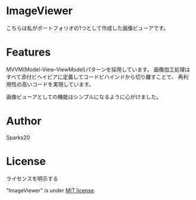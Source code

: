 # ImageViewer

こちらは私がポートフォリオの1つとして作成した画像ビューアです。
 
# Features
 
MVVM(Model-View-ViewModel)パターンを採用しています。
画像加工処理はすべて添付ビヘイビアに定義してコードビハインドから切り離すことで、
再利用性の高いコードを実現しています。

画像ビューアとしての機能はシンプルになるように心がけました。
 
# Author

Sparks20
 
# License
ライセンスを明示する
 
"ImageViewer" is under [MIT license](https://en.wikipedia.org/wiki/MIT_License).

